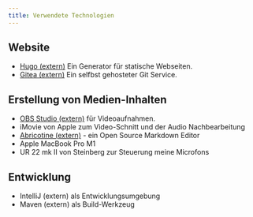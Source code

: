 ```yaml
---
title: Verwendete Technologien
---
```


## Website
- <a href="https://www.gohugo.io" target="_blank">Hugo (extern)</a> Ein Generator für statische Webseiten.
- <a href="https://gitea.io/en-us/" target="_blank">Gitea (extern)</a> Ein selfbst gehosteter Git Service.

## Erstellung von Medien-Inhalten
- <a href="https://obsproject.com/" target="_blank">OBS Studio (extern)</a> für Videoaufnahmen.
- iMovie von Apple zum Video-Schnitt und der Audio Nachbearbeitung
- <a href="https://abricotine.brrd.fr/" target="_blank">Abricotine (extern)</a> - ein Open Source Markdown Editor
- Apple MacBook Pro M1
- UR 22 mk II von Steinberg zur Steuerung meine Microfons

## Entwicklung
- IntelliJ (extern) als Entwicklungsumgebung
- Maven (extern) als Build-Werkzeug


